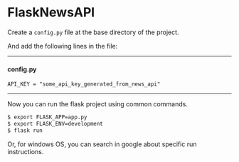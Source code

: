 # FlaskNewsAPI

Create a `config.py` file at the base directory of the project.

And add the following lines in the file:
___

#### config.py
```python3
API_KEY = "some_api_key_generated_from_news_api"
```

---
Now you can run the flask project using common commands.

```bash
$ export FLASK_APP=app.py
$ export FLASK_ENV=development
$ flask run
```
Or, for windows OS, you can search in google about specific run instructions.